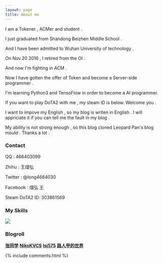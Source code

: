```yaml
---
layout: page
title: About me
---
```


<link rel="stylesheet" href="../css/buttons.css">

I am a Tokener , ACMer and student .

<p>

I just graduated from Shandong Beizhen Middle School .

<p>

And I have been admitted to Wuhan University of technology .

<p>

On Nov.20 2016 , I retired from the OI .

<p>

And now I'm fighting in ACM .

<p>
  
Now I have gotten the offer of Token and become a Server-side programmer .

<p>

I'm learning Python3 and TensoFlow in order to become a AI programmer.

<p>

If you want to play DoTA2 with me , my steam ID is below. Welcome you .

<p>

I want to impove my English , so my blog is writen in English . I will appriciate it if you can tell me the fault in my blog .

<p>

My ability is not strong enough , so this blog cloned Leopard Pan's blog mould . Thanks a lot .

<p>

<h3> Contact </h3>

<p>

QQ : 466403099

<p>

Zhihu : 王熠弘

<p>

Twitter : @long4664030

<p>

Facebook : 熠弘 王

<p>

Steam DoTA2 ID: 303861569

<p>

<?php $a=1; if($a==1)echo 'TEST SUCCESS'; ?>

<h3> My Skills </h3>

<img src="https://darkkris.github.io/images/about/skill.png">

<h3> Blogroll </h3>

<p>

<a href="http://blog.zhangone.top/" class="button button-rounded"><strong>张同学</strong></a>
<a href="https://nikokvcs.github.io/" class="button button-rounded" ><strong>NikoKVCS</strong></a>
<a href="https://lsj575.github.io/" class="button button-rounded" ><strong>lsj575</strong></a>
<a href="http://untitled.pw/" class="button button-rounded" ><strong>路人甲的世界</strong></a>

<p>

{% include comments.html %}



